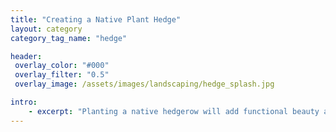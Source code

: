 ```yaml
---
title: "Creating a Native Plant Hedge"
layout: category
category_tag_name: "hedge"

header:
 overlay_color: "#000"
 overlay_filter: "0.5"
 overlay_image: /assets/images/landscaping/hedge_splash.jpg

intro: 
    - excerpt: "Planting a native hedgerow will add functional beauty and biodiversity to your yard. A hedgerow can be created with various groupings of native plants in a layered canopy. They can also look like a more traditional monoculture. These are a few of our go-to recommendations for adding some privacy to yard. Plant data from <a href='/nursery/northcoast-cnps'>North Coast CNPS Nursery Committee</a>"
---
```

